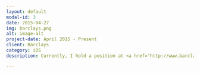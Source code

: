 ```yaml
---
layout: default
modal-id: 3
date: 2015-04-27
img: barclays.png
alt: image-alt
project-date: April 2015 - Present
client: Barclays
category: iOS
description: Currently, I hold a position at <a href="http://www.barclays.com/" target="_blank" rel="nofollow">Barclays</a> as an iOS Developer.<br> <p> iOS Projects:</p> <br> <p><a href="https://www.flickr.com/gp/136463048@N06/7fKax6" target="_blank" rel="nofollow">ABSA Messages</a></p>

---
```

